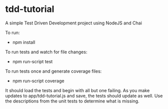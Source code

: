 # tdd-tutorial
A simple Test Driven Development project using NodeJS and Chai

To run:
* npm install

To run tests and watch for file changes:
* npm run-script test

To run tests once and generate coverage files:
* npm run-script coverage


It should load the tests and begin with all but one failing. As you make updates to app/tdd-tutorial.js and save, the tests should update as well.
Use the descriptions from the unit tests to determine what is missing.
